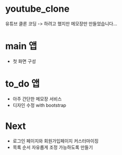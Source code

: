 # youtube_clone
유튜브 클론 코딩 -> 하려고 했지만 메모장만 만들었습니다...

# main 앱
- 첫 화면 구성

# to_do 앱
- 아주 간단한 메모장 서비스
- 디자인 수정 with bootstrap

# Next
- 로그인 페이지와 회원가입페이지 커스터마이징
- 목록 순서 자유롭게 조정 가능하도록 만들기
